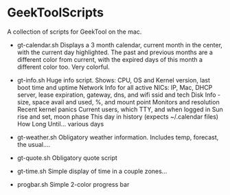 GeekToolScripts
===============

A collection of scripts for GeekTool on the mac.

* gt-calendar.sh
Displays a 3 month calendar, current month in the center, with the current day highlighted. 
The past and previous months are a different color from current, with the expired days of 
this month a different color too. Very colorful. 

* gt-info.sh
Huge info script. Shows:
  CPU, OS and Kernel version, last boot time and uptime
  Network Info for all active NICs: 
    IP, Mac, DHCP server, lease expiration, gateway, dns, and wifi ssid and tech
  Disk Info - size, space avail and used, %, and mount point
  Monitors and resolution
  Recent kernel panics
  Current users, which TTY, and when logged in
  Sun rise and set, moon phase
  This day in history (expects ~/.calendar files)
  How Long Until... various days
  
* gt-weather.sh
Obligatory weather information. Includes temp, forecast, the usual....

* gt-quote.sh
Obligatory quote script

* gt-time.sh
Simple display of time in a couple zones...

* progbar.sh
Simple 2-color progress bar

